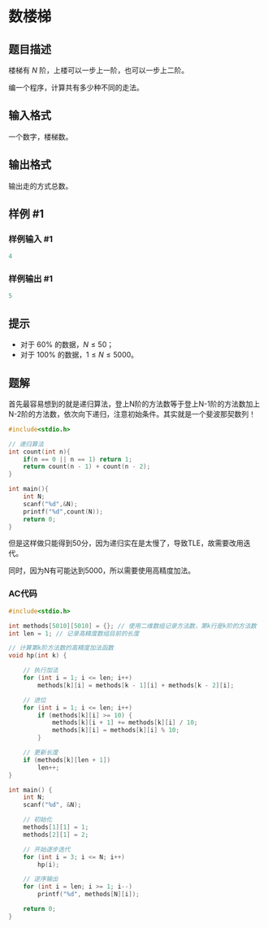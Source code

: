 # 数楼梯

## 题目描述

楼梯有 $N$ 阶，上楼可以一步上一阶，也可以一步上二阶。

编一个程序，计算共有多少种不同的走法。

## 输入格式

一个数字，楼梯数。

## 输出格式

输出走的方式总数。

## 样例 #1

### 样例输入 #1

```c
4
```

### 样例输出 #1

```c
5
```

## 提示

- 对于 $60\%$ 的数据，$N \leq 50$；
- 对于 $100\%$ 的数据，$1 \le N \leq 5000$。

## 题解

首先最容易想到的就是递归算法，登上N阶的方法数等于登上N-1阶的方法数加上N-2阶的方法数，依次向下递归，注意初始条件。其实就是一个斐波那契数列！

```c
#include<stdio.h>

// 递归算法
int count(int n){
    if(n == 0 || n == 1) return 1;
    return count(n - 1) + count(n - 2);
}

int main(){
    int N;
    scanf("%d",&N);
    printf("%d",count(N));
    return 0;
}
```

但是这样做只能得到50分，因为递归实在是太慢了，导致TLE，故需要改用迭代。

同时，因为N有可能达到5000，所以需要使用高精度加法。

### AC代码

```c
#include<stdio.h>

int methods[5010][5010] = {}; // 使用二维数组记录方法数，第k行是k阶的方法数
int len = 1; // 记录高精度数组目前的长度

// 计算第k阶方法数的高精度加法函数
void hp(int k) {

    // 执行加法
    for (int i = 1; i <= len; i++)
        methods[k][i] = methods[k - 1][i] + methods[k - 2][i];

    // 进位
    for (int i = 1; i <= len; i++)
        if (methods[k][i] >= 10) {
            methods[k][i + 1] += methods[k][i] / 10;
            methods[k][i] = methods[k][i] % 10;
        }

    // 更新长度
    if (methods[k][len + 1])
        len++;
}

int main() {
    int N;
    scanf("%d", &N);

    // 初始化
    methods[1][1] = 1;
    methods[2][1] = 2;

    // 开始逐步迭代
    for (int i = 3; i <= N; i++)
        hp(i);

    // 逆序输出
    for (int i = len; i >= 1; i--)
        printf("%d", methods[N][i]);

    return 0;
}
```
